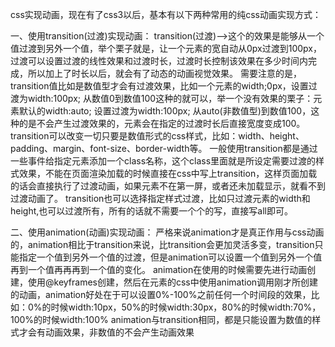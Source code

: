 css实现动画，现在有了css3以后，基本有以下两种常用的纯css动画实现方式：

一、使用transition(过渡)实现动画：
	transition(过渡)——>这个的效果是能够从一个值过渡到另外一个值，举个栗子就是，让一个元素的宽自动从0px过渡到100px，过渡可以设置过渡的线性效果和过渡时长，过渡时长控制该效果在多少时间内完成，所以加上了时长以后，就会有了动态的动画视觉效果。
	需要注意的是，transition值比如是数值型才会有过渡效果，比如一个元素的width;0px，设置过渡为width:100px; 从数值0到数值100这种的就可以，举一个没有效果的栗子：元素默认的width:auto; 设置过渡为width:100px;  从auto(非数值型)到数值100，这种的是不会产生过渡效果的，元素会在指定的过渡时长后直接宽度变成100。
	transition可以改变一切只要是数值形式的css样式，比如：width、height、padding、margin、font-size、border-width等。
	一般使用transition都是通过一些事件给指定元素添加一个class名称，这个class里面就是所设定需要过渡的样式效果，不能在页面渲染加载的时候直接在css中写上transition，这样页面加载的话会直接执行了过渡动画，如果元素不在第一屏，或者还未加载显示，就看不到过渡动画了。
	transition也可以选择指定样式过渡，比如只过渡元素的width和height,也可以过渡所有，所有的话就不需要一个个的写，直接写all即可。
	
	
二、使用animation(动画)实现动画：
	严格来说animation才是真正作用与css动画的，animation相比于transition来说，比transition会更加灵活多变，transition只能指定一个值到另外一个值的过渡，但是animation可以设置一个值到另外一个值再到一个值再再再到一个值的变化。
	animation在使用的时候需要先进行动画创建，使用@keyframes创建，然后在元素的css中使用animation调用刚才所创建的动画，animation好处在于可以设置0%-100%之前任何一个时间段的效果，比如：0%的时候width:10px，50%的时候width:30px，80%的时候width:70%，100%的时候width:100%
	animation与transition相同，都是只能设置为数值的样式才会有动画效果，非数值的不会产生动画效果
	